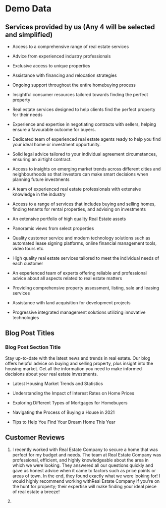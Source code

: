 # Demo Data

## Services provided by us (Any 4 will be selected and simplified)

- Access to a comprehensive range of real estate services

- Advice from experienced industry professionals

- Exclusive access to unique properties

- Assistance with financing and relocation strategies

- Ongoing support throughout the entire homebuying process

- Insightful consumer resources tailored towards finding the perfect property

- Real estate services designed to help clients find the perfect property for their needs

- Experience and expertise in negotiating contracts with sellers, helping ensure a favourable outcome for buyers.

- Dedicated team of experienced real estate agents ready to help you find your ideal home or investment opportunity.

- Solid legal advice tailored to your individual agreement circumstances, ensuring an airtight contract.

- Access to insights on emerging market trends across different cities and neighbourhoods so that investors can make smart decisions when planning future investments

- A team of experienced real estate professionals with extensive knowledge in the industry

- Access to a range of services that includes buying and selling homes, finding tenants for rental properties, and advising on investments

- An extensive portfolio of high quality Real Estate assets

- Panoramic views from select properties

- Quality customer service and modern technology solutions such as automated lease signing platforms, online financial management tools, video tours etc.

- High quality real estate services tailored to meet the individual needs of each customer

- An experienced team of experts offering reliable and professional advice about all aspects related to real estate matters

- Providing comprehensive property assessment, listing, sale and leasing services

- Assistance with land acquisition for development projects

- Progressive integrated management solutions utilizing innovative technologies

## Blog Post Titles

### Blog Post Section Title

Stay up-to-date with the latest news and trends in real estate. Our blog offers helpful advice on buying and selling property, plus insight into the housing market. Get all the information you need to make informed decisions about your real estate investments.

- Latest Housing Market Trends and Statistics

- Understanding the Impact of Interest Rates on Home Prices

- Exploring Different Types of Mortgages for Homebuyers

- Navigating the Process of Buying a House in 2021

- Tips to Help You Find Your Dream Home This Year

## Customer Reviews

1. I recently worked with Real Estate Company to secure a home that was perfect for my budget and needs. The team at Real Estate Company was professional, efficient, and highly knowledgeable about the area in which we were looking. They answered all our questions quickly and gave us honest advice when it came to factors such as price points or areas of town. In the end, they found exactly what we were looking for!
   I would highly recommend working withReal Estate Company if you're on the hunt for property; their expertise will make finding your ideal piece of real estate a breeze!

2.

